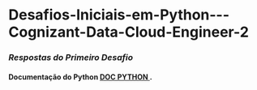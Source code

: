 # Desafios-Iniciais-em-Python---Cognizant-Data-Cloud-Engineer-2

### *Respostas do Primeiro Desafio*

#### Documentação do Python [DOC PYTHON ](https://docs.python.org/3/).
